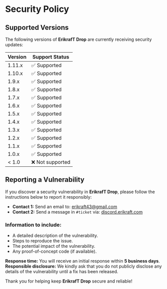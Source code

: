 # Security Policy

## Supported Versions

The following versions of **ErikrafT Drop** are currently receiving security updates:

| Version | Support Status    |
| ------- | ----------------- |
| 1.11.x  | ✅ Supported       |
| 1.10.x  | ✅ Supported       |
| 1.9.x   | ✅ Supported       |
| 1.8.x   | ✅ Supported       |
| 1.7.x   | ✅ Supported       |
| 1.6.x   | ✅ Supported       |
| 1.5.x   | ✅ Supported       |
| 1.4.x   | ✅ Supported       |
| 1.3.x   | ✅ Supported       |
| 1.2.x   | ✅ Supported       |
| 1.1.x   | ✅ Supported       |
| 1.0.x   | ✅ Supported       |
| < 1.0   | ❌ Not supported   |

## Reporting a Vulnerability

If you discover a security vulnerability in **ErikrafT Drop**, please follow the instructions below to report it responsibly:

* **Contact 1:** Send an email to: [erikraft43@gmail.com](mailto:erikraft43@gmail.com)  
* **Contact 2:** Send a message in `#ticket` via: [discord.erikraft.com](https://discord.erikraft.com/)

### Information to include:
- A detailed description of the vulnerability.
- Steps to reproduce the issue.
- The potential impact of the vulnerability.
- Any proof-of-concept code (if available).

**Response time:** You will receive an initial response within **5 business days**.  
**Responsible disclosure:** We kindly ask that you do not publicly disclose any details of the vulnerability until a fix has been released.

Thank you for helping keep **ErikrafT Drop** secure and reliable!